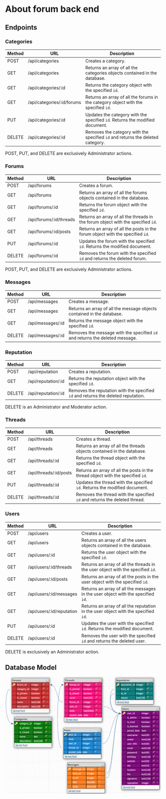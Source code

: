 # About forum back end

## Endpoints

### Categories

| Method | URL            | Description                                                                                                                       |
| ------ | -------------- | --------------------------------------------------------------------------------------------------------------------------------- |
| POST   | /api/categories     | Creates a category.                                                              |
| GET    | /api/categories     | Returns an array of all the categories objects contained in the database.                                                               |
| GET    | /api/categories/:id | Returns the category object with the specified `id`.                                                                                  |
| GET    | /api/categories/:id/forums | Returns an array of all the forums in the category object with the specified `id`.                                                                                  |
| PUT    | /api/categories/:id | Updates the category with the specified `id`. Returns the modified document. |
| DELETE | /api/categories/:id | Removes the category with the specified `id` and returns the deleted category.                                                            |

POST, PUT, and DELETE are exclusively Administrator actions.

### Forums

| Method | URL            | Description                                                                                                                       |
| ------ | -------------- | --------------------------------------------------------------------------------------------------------------------------------- |
| POST   | /api/forums     | Creates a forum.                                                              |
| GET    | /api/forums     | Returns an array of all the forums objects contained in the database.                                                               |
| GET    | /api/forums/:id | Returns the forum object with the specified `id`.                                                                                  |
| GET    | /api/forums/:id/threads | Returns an array of all the threads in the forum object with the specified `id`.                                                                                  |
| GET    | /api/forums/:id/posts | Returns an array of all the posts in the forum object with the specified `id`.                                                                                  |
| PUT    | /api/forums/:id | Updates the forum with the specified `id`. Returns the modified document. |
| DELETE | /api/forums/:id | Removes the forum with the specified `id` and returns the deleted forum.                                                            |

POST, PUT, and DELETE are exclusively Administrator actions.

### Messages

| Method | URL            | Description                                                                                                                       |
| ------ | -------------- | --------------------------------------------------------------------------------------------------------------------------------- |
| POST   | /api/messages     | Creates a message.                                                              |
| GET    | /api/messages     | Returns an array of all the message objects contained in the database.                                                               |
| GET    | /api/messages/:id | Returns the message object with the specified `id`.                                                                                  |
| DELETE | /api/messages/:id | Removes the message with the specified `id` and returns the deleted message.                                                            |

### Reputation

| Method | URL            | Description                                                                                                                       |
| ------ | -------------- | --------------------------------------------------------------------------------------------------------------------------------- |
| POST   | /api/reputation     | Creates a reputation.                                                              |
| GET    | /api/reputation/:id | Returns the reputation object with the specified `id`.                                                                                  |
| DELETE | /api/reputation/:id | Removes the reputation with the specified `id` and returns the deleted reputation.                                                            |

DELETE is an Administrator and Moderator action.

### Threads

| Method | URL            | Description                                                                                                                       |
| ------ | -------------- | --------------------------------------------------------------------------------------------------------------------------------- |
| POST   | /api/threads     | Creates a thread.                                                              |
| GET    | /api/threads     | Returns an array of all the threads objects contained in the database.                                                               |
| GET    | /api/threads/:id | Returns the thread object with the specified `id`.                                                                                  |
| GET    | /api/threads/:id/posts | Returns an array of all the posts in the thread object with the specified `id`.                                                                                  |
| PUT    | /api/threads/:id | Updates the thread with the specified `id`. Returns the modified document. |
| DELETE | /api/threads/:id | Removes the thread with the specified `id` and returns the deleted thread.                                                            |

### Users

| Method | URL            | Description                                                                                                                       |
| ------ | -------------- | --------------------------------------------------------------------------------------------------------------------------------- |
| POST   | /api/users     | Creates a user.                                                              |
| GET    | /api/users     | Returns an array of all the users objects contained in the database.                                                               |
| GET    | /api/users/:id | Returns the user object with the specified `id`.                                                                                  |
| GET    | /api/users/:id/threads | Returns an array of all the threads in the user object with the specified `id`.                                                                                  |
| GET    | /api/users/:id/posts | Returns an array of all the posts in the user object with the specified `id`.                                                                                  |
| GET    | /api/users/:id/messages | Returns an array of all the messages in the user object with the specified `id`.                                                                                  |
| GET    | /api/users/:id/reputation | Returns an array of all the reputation in the user object with the specified `id`.                                                                                  |
| PUT    | /api/users/:id | Updates the user with the specified `id`. Returns the modified document. |
| DELETE | /api/users/:id | Removes the user with the specified `id` and returns the deleted user.                                                            |

DELETE is exclusively an Administrator action.

## Database Model

![alt text](../images/database/database-refactored.png "Database Model")


<!-- exports.up = function(knex) {
  return knex.schema.createTable('users', users => {
  users.increments();
  users.boolean('is_admin').notNullable().defaultTo(false);
  users.boolean('is_mod').notNullable().defaultTo(false);
  users.boolean('is_banned').notNullable().defaultTo(false);
  users.timestamp('joined_date').defaultTo(knex.fn.now()).notNullable();
  users.text('username', 30).notNullable();
  users.text('avatar').notNullable().defaultTo('https://avatarfiles.alphacoders.com/219/219973.jpg');
  users.text('user_title', 30).defaultTo('New User');
  users.text('email', 30).notNullable();
  users.text('password', 30).notNullable();
  users.date('birthday');
  users.text('website', 30);
  users.text('sex', 10);
  users.text('location', 30);
  users.text('bio', 128);
  users.text('signature', 128);
  })
};

exports.down = function(knex) {
  return knex.schema.dropTableIfExists('users');
}; -->
